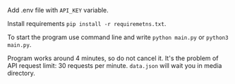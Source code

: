 Add .env file with `API_KEY` variable.

Install requirements `pip install -r requiremetns.txt`.

To start the program use command line and write `python main.py` or `python3 main.py`. 

Program works around 4 minutes, so do not cancel it. It's the problem of API request limit: 30 requests per minute. `data.json` will wait you in media directory.
